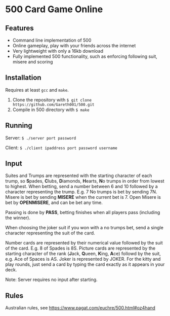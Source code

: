 500 Card Game Online
=======

## Features
* Command line implementation of 500
* Online gameplay, play with your friends across the internet
* Very lightweight with only a 16kb download
* Fully implemented 500 functionality, such as enforcing following suit, misere and scoring


## Installation
Requires at least `gcc` and `make`.
1. Clone the repository with `$ git clone https://github.com/Gareth001/500.git`
3. Compile in 500 directory with `$ make`

## Running
Server: `$ ./server port password`

Client: `$ ./client ipaddress port password username`

## Input
Suites and Trumps are represented with the starting character of each trump, so **S**pades, **C**lubs, **D**iamonds, **H**earts, **N**o trumps in order from lowest to highest.
When betting, send a number between 6 and 10 followed by a character representing the trump. E.g. 7 No trumps is bet by sending 7N. Misere is bet by sending **MISERE** when the current bet is 7. Open Misere is bet by **OPENMISERE**, and can be bet any time.

Passing is done by **PASS**, betting finishes when all players pass (including the winner).

When choosing the joker suit if you won with a no trumps bet, send a single character representing the suit of the card.

Number cards are represented by their numerical value followed by the suit of the card. E.g. 8 of Spades is 8S.
Picture cards are represented by the starting character of the rank (**J**ack, **Q**ueen, **K**ing, **A**ce) followd by the suit, e.g. Ace of Spaces is AS.
Joker is represented by JOKER.
For the kitty and play rounds, just send a card by typing the card exactly as it appears in your deck.

Note: Server requires no input after starting.
## Rules
Australian rules, see https://www.pagat.com/euchre/500.html#oz4hand
